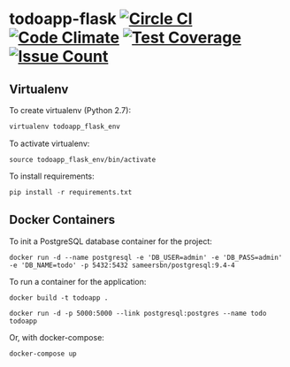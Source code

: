 # todoapp-flask [![Circle CI](https://circleci.com/gh/samycici/todoapp-flask.svg?style=shield)](https://circleci.com/gh/samycici/todoapp-flask) [![Code Climate](https://codeclimate.com/github/samycici/todoapp-flask.png)](https://codeclimate.com/github/samycici/todoapp-flask) [![Test Coverage](https://codeclimate.com/github/samycici/todoapp-flask/badges/coverage.svg)](https://codeclimate.com/github/samycici/todoapp-flask/coverage) [![Issue Count](https://codeclimate.com/github/samycici/todoapp-flask/badges/issue_count.svg)](https://codeclimate.com/github/samycici/todoapp-flask)


Virtualenv
------------

To create virtualenv (Python 2.7):

```python
virtualenv todoapp_flask_env
```

To activate virtualenv:

```
source todoapp_flask_env/bin/activate
```

To install requirements:

```python
pip install -r requirements.txt
```

Docker Containers
------------

To init a PostgreSQL database container for the project:

```docker run -d --name postgresql -e 'DB_USER=admin' -e 'DB_PASS=admin' -e 'DB_NAME=todo' -p 5432:5432 sameersbn/postgresql:9.4-4```

To run a container for the application:

```docker build -t todoapp .```

```docker run -d -p 5000:5000 --link postgresql:postgres --name todo todoapp```

Or, with docker-compose:

```docker-compose up```
